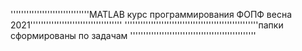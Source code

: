 ''''''''''''''''''''''''''''''MATLAB курс программирования ФОПФ весна 2021'''''''''''''''''''''''''''''''''''
'''''''''''''''''''''''''''''''''''''''''''''''''''папки сформированы по задачам ''''''''''''''''''''''''''''''''''''''''''''''''
